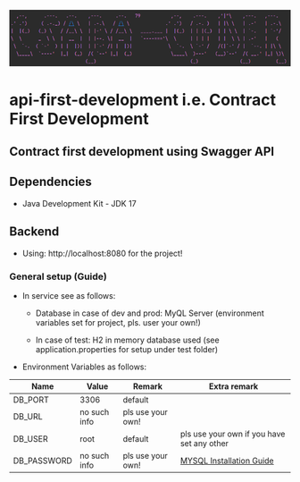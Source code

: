![img.png](img/img.png)

# api-first-development i.e. Contract First Development

## Contract first development using Swagger API

## Dependencies

- Java Development Kit - JDK 17

## Backend

- Using: http://localhost:8080 for the project!


### General setup (Guide)


- In service see as follows:

    -   Database in case of dev and prod: MyQL Server (environment variables set for project, pls. user your own!)

  - In case of test: H2 in memory database used (see application.properties for setup under test folder)

- Environment Variables as follows: 

| Name               | Value        | Remark            | Extra remark                                             |
|--------------------|--------------|-------------------|----------------------------------------------------------|
| DB_PORT            | 3306         | default           |                                                          |
| DB_URL             | no such info | pls use your own!       |                                                          |
| DB_USER            | root         | default           | pls use your own if you have set any other                     |
| DB_PASSWORD        | no such info | pls use your own! | [MYSQL Installation Guide](https://dev.mysql.com/doc/mysql-installation-excerpt/5.7/en/) |

